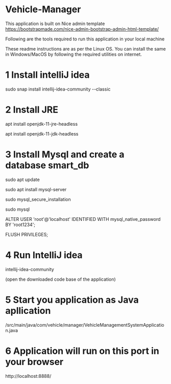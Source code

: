 # Vehicle-Manager
This application is built on Nice admin template  https://bootstrapmade.com/nice-admin-bootstrap-admin-html-template/

Following are the tools required to run this application in your local machine

These readme instructions are as per the Linux OS. You can install the same in Windows/MacOS by following the required utilities on internet.

# 1 Install intelliJ idea

sudo snap install intellij-idea-community --classic

# 2 Install JRE

apt install openjdk-11-jre-headless

apt install openjdk-11-jdk-headless

# 3 Install Mysql and create a database smart_db

sudo apt update 

sudo apt install mysql-server

sudo mysql_secure_installation    

sudo mysql

ALTER USER 'root'@'localhost' IDENTIFIED WITH mysql_native_password BY 'root1234';

FLUSH PRIVILEGES;



# 4 Run IntelliJ idea

intellij-idea-community

(open the downloaded code base of the application)

# 5 Start you application as Java apllication

/src/main/java/com/vehicle/manager/VehicleManagementSystemApplication.java

# 6 Application will run on this port in your browser

http://localhost:8888/


